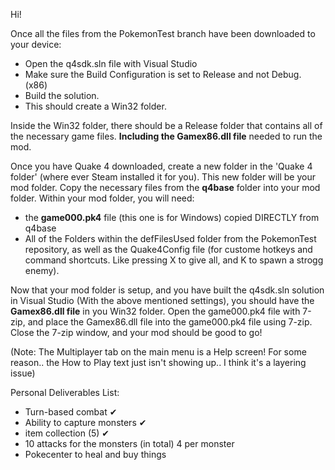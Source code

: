 Hi!

Once all the files from the PokemonTest branch have been downloaded to your device:
- Open the q4sdk.sln file with Visual Studio
- Make sure the Build Configuration is set to Release and not Debug. (x86)
- Build the solution.
- This should create a Win32 folder.

Inside the Win32 folder, there should be a Release folder that contains all of the necessary game files.  **Including the Gamex86.dll file** needed to run the mod.

Once you have Quake 4 downloaded, create a new folder in the 'Quake 4 folder' (where ever Steam installed it for you). This new folder will be your mod folder.  Copy the necessary files from the __q4base__ folder into your mod folder.
Within your mod folder, you will need:
- the **game000.pk4** file (this one is for Windows) copied DIRECTLY from q4base
- All of the Folders within the defFilesUsed folder from the PokemonTest repository, as well as the Quake4Config file (for custome hotkeys and command shortcuts. Like pressing X to give all, and K to spawn a strogg enemy).

Now that your mod folder is setup, and you have built the q4sdk.sln solution in Visual Studio (With the above mentioned settings), you should have the **Gamex86.dll file** in you Win32 folder. Open the game000.pk4 file with 7-zip, and place the Gamex86.dll file into the game000.pk4 file using 7-zip. Close the 7-zip window, and your mod should be good to go!

(Note:   The Multiplayer tab on the main menu is a Help screen!  For some reason.. the How to Play text just isn't showing up.. I think it's a layering issue)

Personal Deliverables List:
- Turn-based combat             ✔
- Ability to capture monsters   ✔
- item collection  (5)          ✔
- 10 attacks for the monsters  (in total)  4 per monster
- Pokecenter to heal and buy things
